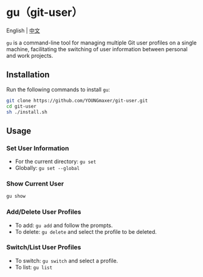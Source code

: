 # gu（git-user）

English | [中文](./README.zh-CN.md)

`gu` is a command-line tool for managing multiple Git user profiles on a single machine, facilitating the switching of user information between personal and work projects.

## Installation

Run the following commands to install `gu`:

```bash
git clone https://github.com/YOUNGmaxer/git-user.git
cd git-user
sh ./install.sh
```

## Usage

### Set User Information

- For the current directory: `gu set`
- Globally: `gu set --global`

### Show Current User

```bash
gu show
```

### Add/Delete User Profiles

- To add: `gu add` and follow the prompts.
- To delete: `gu delete` and select the profile to be deleted.

### Switch/List User Profiles

- To switch: `gu switch` and select a profile.
- To list: `gu list`